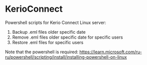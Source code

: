 # KerioConnect
Powershell scripts for Kerio Connect Linux server:
1) Backup .eml files older specific date
2) Remove .eml files older specific date for specific users
3) Restore .eml files for specific users

Note that the powershell is required:
https://learn.microsoft.com/ru-ru/powershell/scripting/install/installing-powershell-on-linux
